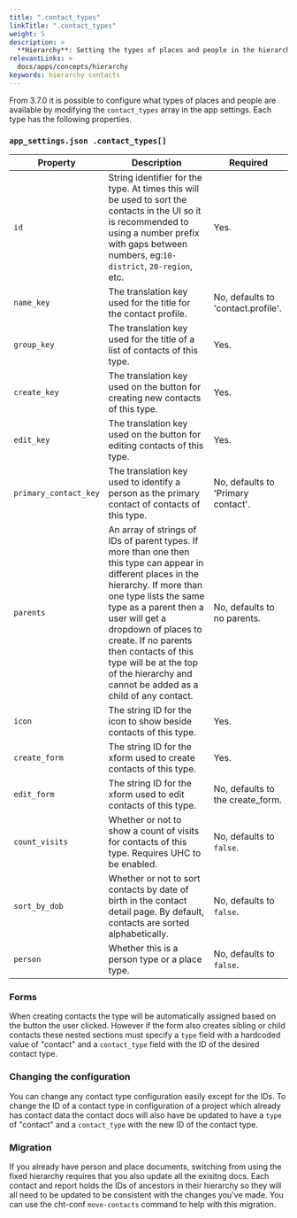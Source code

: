 ```yaml
---
title: ".contact_types"
linkTitle: ".contact_types"
weight: 5
description: >
  **Hierarchy**: Setting the types of places and people in the hierarchy
relevantLinks: >
  docs/apps/concepts/hierarchy
keywords: hierarchy contacts
---
```

From 3.7.0 it is possible to configure what types of places and people are available by modifying the `contact_types` array in the app settings. Each type has the following properties.

### `app_settings.json .contact_types[]`

| Property                | Description                                                                                                                                                                                                                                                                                                                                                         | Required                           |
| ----------------------- | ------------------------------------------------------------------------------------------------------------------------------------------------------------------------------------------------------------------------------------------------------------------------------------------------------------------------------------------------------------------- | ---------------------------------- |
| `id`                  | String identifier for the type. At times this will be used to sort the contacts in the UI so it is recommended to using a number prefix with gaps between numbers, eg:`10-district`, `20-region`, etc.                                                                                                                                                          | Yes.                               |
| `name_key`            | The translation key used for the title for the contact profile.                                                                                                                                                                                                                                                                                                     | No, defaults to 'contact.profile'. |
| `group_key`           | The translation key used for the title of a list of contacts of this type.                                                                                                                                                                                                                                                                                          | Yes.                               |
| `create_key`          | The translation key used on the button for creating new contacts of this type.                                                                                                                                                                                                                                                                                      | Yes.                               |
| `edit_key`            | The translation key used on the button for editing contacts of this type.                                                                                                                                                                                                                                                                                           | Yes.                               |
| `primary_contact_key` | The translation key used to identify a person as the primary contact of contacts of this type.                                                                                                                                                                                                                                                                      | No, defaults to 'Primary contact'. |
| `parents`             | An array of strings of IDs of parent types. If more than one then this type can appear in different places in the hierarchy. If more than one type lists the same type as a parent then a user will get a dropdown of places to create. If no parents then contacts of this type will be at the top of the hierarchy and cannot be added as a child of any contact. | No, defaults to no parents.        |
| `icon`                | The string ID for the icon to show beside contacts of this type.                                                                                                                                                                                                                                                                                                    | Yes.                               |
| `create_form`         | The string ID for the xform used to create contacts of this type.                                                                                                                                                                                                                                                                                                   | Yes.                               |
| `edit_form`           | The string ID for the xform used to edit contacts of this type.                                                                                                                                                                                                                                                                                                     | No, defaults to the create_form.   |
| `count_visits`        | Whether or not to show a count of visits for contacts of this type. Requires UHC to be enabled.                                                                                                                                                                                                                                                                     | No, defaults to `false`.         |
| `sort_by_dob`         | Whether or not to sort contacts by date of birth in the contact detail page. By default, contacts are sorted alphabetically.                                                                                                                                                                                                                                        | No, defaults to `false`.             |
| `person`              | Whether this is a person type or a place type.                                                                                                                                                                                                                                                                                                                      | No, defaults to `false`.         |

### Forms

When creating contacts the type will be automatically assigned based on the button the user clicked. However if the form also creates sibling or child contacts these nested sections must specify a `type` field with a hardcoded value of "contact" and a `contact_type` field with the ID of the desired contact type.

### Changing the configuration

You can change any contact type configuration easily except for the IDs. To change the ID of a contact type in configuration of a project which already has contact data the contact docs will also have be updated to have a `type` of "contact" and a `contact_type` with the new ID of the contact type.

### Migration

If you already have person and place documents, switching from using the fixed hierarchy requires that you also update all the exisitng docs. Each contact and report holds the IDs of ancestors in their hierarchy so they will all need to be updated to be consistent with the changes you've made. You can use the cht-conf `move-contacts` command to help with this migration.
